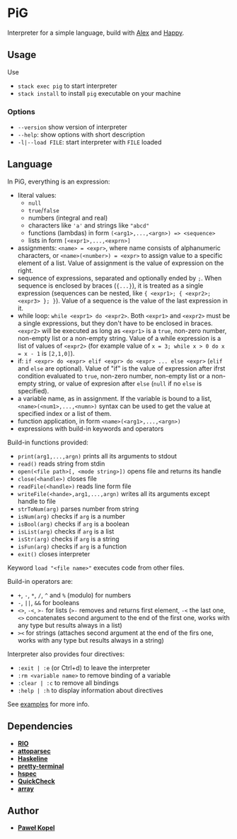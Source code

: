# PiG

Interpreter for a simple language, build with [Alex](https://www.haskell.org/alex/) and [Happy](https://www.haskell.org/happy/).

## Usage  

Use
* `stack exec pig` to start interpreter
* `stack install` to install `pig` executable on your machine

### Options
* `--version` show version of interpreter
* `--help`: show options with short description
* `-l|--load FILE`: start interpreter with `FILE` loaded

## Language

In PiG, everything is an expression:

* literal values: 
    * `null`
    * `true`/`false`
    * numbers (integral and real)
    * characters like `'a'` and strings like `"abcd"`
    * functions (lambdas) in form `(<arg1>,...,<argn>) => <sequence>`
    * lists in form `[<expr1>,...,<exprn>]`
* assignments: `<name> = <expr>`, where name consists of alphanumeric characters, or `<name>(<number>) = <expr>` to assign value to a specific element of a list. Value of assignment is the value of expression on the right.
* sequence of expressions, separated and optionally ended by `;`. When sequence is enclosed by braces (`{...}`), it is treated as a single expression (sequences can be nested, like `{ <expr1>; { <expr2>; <expr3> }; }`). Value of a sequence is the value of the last expression in it.
* while loop: `while <expr1> do <expr2>`. Both `<expr1>` and `<expr2>` must be a single expressions, but they don't have to be enclosed in braces. `<expr2>` will be executed as long as `<expr1>` is a `true`, non-zero number, non-empty list or a non-empty string. Value of a while expression is a list of values of `<expr2>` (for example value of `x = 3; while x > 0 do x = x - 1` is `[2,1,0]`).
* if: `if <expr> do <expr> elif <expr> do <expr> ... else <expr>` (`elif` and `else` are optional). Value of "if" is the value of expression after ifrst condition evaluated to `true`, non-zero number, non-empty list or a non-empty string, or value of expresion after `else` (`null` if no `else` is specified).
* a variable name, as in assignment. If the variable is bound to a list, `<name>(<num1>,...,<numn>)` syntax can be used to get the value at specified index or a list of them.
* function application, in form `<name>(<arg1>,...,<argn>)`
* expressions with build-in keywords and operators

Build-in functions provided: 
* `print(arg1,...,argn)` prints all its arguments to stdout
* `read()` reads string from stdin
* `open(<file path>[, <mode string>])` opens file and returns its handle
* `close(<handle>)` closes file
* `readFile(<handle>)` reads line form file
* `writeFile(<hande>,arg1,...,argn)` writes all its arguments except handle to file
* `strToNum(arg)` parses number from string 
* `isNum(arg)` checks if `arg` is a number
* `isBool(arg)` checks if `arg` is a boolean
* `isList(arg)` checks if `arg` is a list
* `isStr(arg)` checks if `arg` is a string
* `isFun(arg)` checks if `arg` is a function
* `exit()` closes interpreter

Keyword `load "<file name>"` executes code from other files. 

Build-in operators are:
* `+`, `-`, `*`, `/`, `^` and `%` (modulo) for numbers
* `-`, `||`, `&&` for booleans
* `<>`, `-<`, `>-` for lists (`>-` removes and returns first element, `-<` the last one, `<>` concatenates second argument to the end of the first one, works with any type but results always in a list)
* `><` for strings (attaches second argument at the end of the firs one, works with any type but results always in a string)

Interpreter also provides four directives:
* `:exit | :e` (or Ctrl+d) to leave the interpreter
* `:rm <variable name>` to remove binding of a variable
* `:clear | :c` to remove all bindings
* `:help | :h` to display information about directives

See [examples](https://github.com/PKopel/PiG/tree/master/examples) for more info.

## Dependencies
* **[RIO](https://hackage.haskell.org/package/rio)**
* **[attoparsec](https://hackage.haskell.org/package/attoparsec)**
* **[Haskeline](https://hackage.haskell.org/package/haskeline)**
* **[pretty-terminal](https://github.com/loganmac/pretty-terminal)**
* **[hspec](https://hspec.github.io)**
* **[QuickCheck](https://hackage.haskell.org/package/QuickCheck)**
* **[array](https://gitlab.haskell.org/ghc/packages/array)**

## Author

* **[Paweł Kopel](https://github.com/PKopel)**
